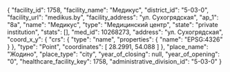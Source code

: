 {
    "facility_id": 1758,
    "facility_name": "Медикус",
    "district_id": "5-03-0",
    "facility_url": "medikus.by",
    "facility_address": "ул. Сухогрядская",
    "ap_1": "8а",
    "name": "Медикус",
    "type": "Медицинский центр",
    "state": "private institution",
    "stats": [],
    "med_id": 10268273,
    "address": "ул. Сухогрядская",
    "coord_x_y": {
        "crs": {
            "type": "name",
            "properties": {
                "name": "EPSG:4326"
            }
        },
        "type": "Point",
        "coordinates": [
            28.2991,
            54.088
        ]
    },
    "place_name": "Жодино",
    "place_type": "city",
    "year_of_closing": null,
    "year_of_opening": "0",
    "healthcare_facility_key": 1758,
    "administrative_division_id": "5-03-0"
}